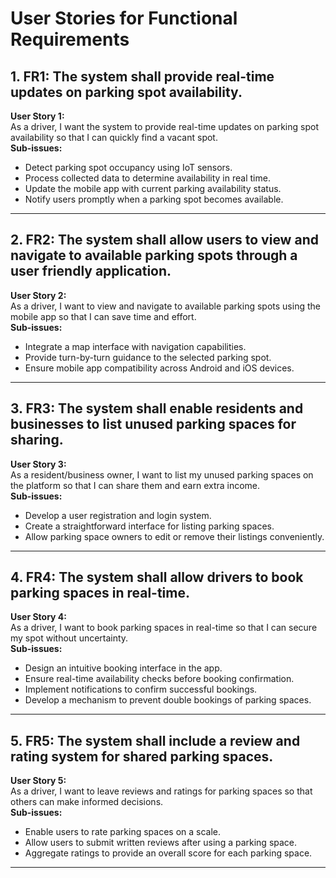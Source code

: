 # User Stories for Functional Requirements

## 1. FR1: The system shall provide real-time updates on parking spot availability.
**User Story 1:**  
As a driver, I want the system to provide real-time updates on parking spot availability so that I can quickly find a vacant spot.  
**Sub-issues:**  
- Detect parking spot occupancy using IoT sensors.  
- Process collected data to determine availability in real time.  
- Update the mobile app with current parking availability status.  
- Notify users promptly when a parking spot becomes available.

---

## 2. FR2: The system shall allow users to view and navigate to available parking spots through a user friendly application.
**User Story 2:**  
As a driver, I want to view and navigate to available parking spots using the mobile app so that I can save time and effort.  
**Sub-issues:**  
- Integrate a map interface with navigation capabilities.  
- Provide turn-by-turn guidance to the selected parking spot.  
- Ensure mobile app compatibility across Android and iOS devices.

---

## 3. FR3: The system shall enable residents and businesses to list unused parking spaces for sharing.
**User Story 3:**  
As a resident/business owner, I want to list my unused parking spaces on the platform so that I can share them and earn extra income.  
**Sub-issues:**  
- Develop a user registration and login system.  
- Create a straightforward interface for listing parking spaces.  
- Allow parking space owners to edit or remove their listings conveniently.

---

## 4. FR4: The system shall allow drivers to book parking spaces in real-time.
**User Story 4:**  
As a driver, I want to book parking spaces in real-time so that I can secure my spot without uncertainty.  
**Sub-issues:**  
- Design an intuitive booking interface in the app.  
- Ensure real-time availability checks before booking confirmation.  
- Implement notifications to confirm successful bookings.  
- Develop a mechanism to prevent double bookings of parking spaces.

---

## 5. FR5: The system shall include a review and rating system for shared parking spaces.
**User Story 5:**  
As a driver, I want to leave reviews and ratings for parking spaces so that others can make informed decisions.  
**Sub-issues:**  
- Enable users to rate parking spaces on a scale.  
- Allow users to submit written reviews after using a parking space.  
- Aggregate ratings to provide an overall score for each parking space.

---
